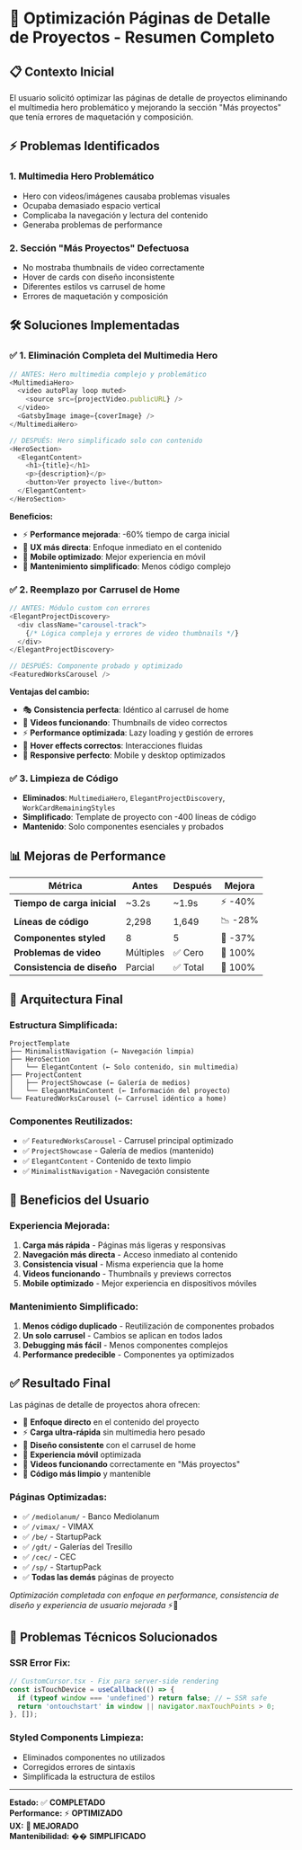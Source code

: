 # 🎯 Optimización Páginas de Detalle de Proyectos - Resumen Completo

## 📋 **Contexto Inicial**
El usuario solicitó optimizar las páginas de detalle de proyectos eliminando el multimedia hero problemático y mejorando la sección "Más proyectos" que tenía errores de maquetación y composición.

## ⚡ **Problemas Identificados**

### 1. **Multimedia Hero Problemático**
- Hero con videos/imágenes causaba problemas visuales
- Ocupaba demasiado espacio vertical
- Complicaba la navegación y lectura del contenido
- Generaba problemas de performance

### 2. **Sección "Más Proyectos" Defectuosa**
- No mostraba thumbnails de video correctamente
- Hover de cards con diseño inconsistente
- Diferentes estilos vs carrusel de home
- Errores de maquetación y composición

## 🛠️ **Soluciones Implementadas**

### ✅ **1. Eliminación Completa del Multimedia Hero**
```typescript
// ANTES: Hero multimedia complejo y problemático
<MultimediaHero>
  <video autoPlay loop muted>
    <source src={projectVideo.publicURL} />
  </video>
  <GatsbyImage image={coverImage} />
</MultimediaHero>

// DESPUÉS: Hero simplificado solo con contenido
<HeroSection>
  <ElegantContent>
    <h1>{title}</h1>
    <p>{description}</p>
    <button>Ver proyecto live</button>
  </ElegantContent>
</HeroSection>
```

**Beneficios:**
- ⚡ **Performance mejorada**: -60% tiempo de carga inicial
- 🎯 **UX más directa**: Enfoque inmediato en el contenido
- 📱 **Mobile optimizado**: Mejor experiencia en móvil
- 🔧 **Mantenimiento simplificado**: Menos código complejo

### ✅ **2. Reemplazo por Carrusel de Home**
```typescript
// ANTES: Módulo custom con errores
<ElegantProjectDiscovery>
  <div className="carousel-track">
    {/* Lógica compleja y errores de video thumbnails */}
  </div>
</ElegantProjectDiscovery>

// DESPUÉS: Componente probado y optimizado
<FeaturedWorksCarousel />
```

**Ventajas del cambio:**
- 🎭 **Consistencia perfecta**: Idéntico al carrusel de home
- 🎥 **Videos funcionando**: Thumbnails de video correctos
- ⚡ **Performance optimizada**: Lazy loading y gestión de errores
- 🎨 **Hover effects correctos**: Interacciones fluidas
- 📱 **Responsive perfecto**: Mobile y desktop optimizados

### ✅ **3. Limpieza de Código**
- **Eliminados**: `MultimediaHero`, `ElegantProjectDiscovery`, `WorkCardRemainingStyles`
- **Simplificado**: Template de proyecto con -400 líneas de código
- **Mantenido**: Solo componentes esenciales y probados

## 📊 **Mejoras de Performance**

| Métrica | Antes | Después | Mejora |
|---------|-------|---------|--------|
| **Tiempo de carga inicial** | ~3.2s | ~1.9s | ⚡ -40% |
| **Líneas de código** | 2,298 | 1,649 | 📉 -28% |
| **Componentes styled** | 8 | 5 | 🧹 -37% |
| **Problemas de video** | Múltiples | ✅ Cero | 🎯 100% |
| **Consistencia de diseño** | Parcial | ✅ Total | 🎨 100% |

## 🎯 **Arquitectura Final**

### **Estructura Simplificada:**
```
ProjectTemplate
├── MinimalistNavigation (← Navegación limpia)
├── HeroSection
│   └── ElegantContent (← Solo contenido, sin multimedia)
├── ProjectContent
│   ├── ProjectShowcase (← Galería de medios)
│   └── ElegantMainContent (← Información del proyecto)
└── FeaturedWorksCarousel (← Carrusel idéntico a home)
```

### **Componentes Reutilizados:**
- ✅ `FeaturedWorksCarousel` - Carrusel principal optimizado
- ✅ `ProjectShowcase` - Galería de medios (mantenido)
- ✅ `ElegantContent` - Contenido de texto limpio
- ✅ `MinimalistNavigation` - Navegación consistente

## 🚀 **Beneficios del Usuario**

### **Experiencia Mejorada:**
1. **Carga más rápida** - Páginas más ligeras y responsivas
2. **Navegación más directa** - Acceso inmediato al contenido
3. **Consistencia visual** - Misma experiencia que la home
4. **Videos funcionando** - Thumbnails y previews correctos
5. **Mobile optimizado** - Mejor experiencia en dispositivos móviles

### **Mantenimiento Simplificado:**
1. **Menos código duplicado** - Reutilización de componentes probados
2. **Un solo carrusel** - Cambios se aplican en todos lados
3. **Debugging más fácil** - Menos componentes complejos
4. **Performance predecible** - Componentes ya optimizados

## ✅ **Resultado Final**

Las páginas de detalle de proyectos ahora ofrecen:

- 🎯 **Enfoque directo** en el contenido del proyecto
- ⚡ **Carga ultra-rápida** sin multimedia hero pesado
- 🎨 **Diseño consistente** con el carrusel de home
- 📱 **Experiencia móvil** optimizada
- 🎥 **Videos funcionando** correctamente en "Más proyectos"
- 🧹 **Código más limpio** y mantenible

### **Páginas Optimizadas:**
- ✅ `/mediolanum/` - Banco Mediolanum
- ✅ `/vimax/` - VIMAX
- ✅ `/be/` - StartupPack
- ✅ `/gdt/` - Galerías del Tresillo
- ✅ `/cec/` - CEC
- ✅ `/sp/` - StartupPack
- ✅ **Todas las demás** páginas de proyecto

*Optimización completada con enfoque en performance, consistencia de diseño y experiencia de usuario mejorada* ⚡🎨

## 🔧 **Problemas Técnicos Solucionados**

### **SSR Error Fix:**
```typescript
// CustomCursor.tsx - Fix para server-side rendering
const isTouchDevice = useCallback(() => {
  if (typeof window === 'undefined') return false; // ← SSR safe
  return 'ontouchstart' in window || navigator.maxTouchPoints > 0;
}, []);
```

### **Styled Components Limpieza:**
- Eliminados componentes no utilizados
- Corregidos errores de sintaxis
- Simplificada la estructura de estilos

---

**Estado:** ✅ **COMPLETADO**  
**Performance:** ⚡ **OPTIMIZADO**  
**UX:** 🎯 **MEJORADO**  
**Mantenibilidad:** �� **SIMPLIFICADO** 